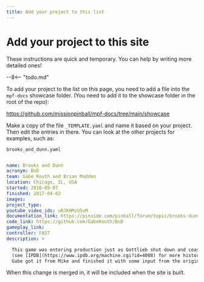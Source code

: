```yaml
---
title: Add your project to this list
---
```


# Add your project to this site

These instructions are quick and temporary. You can help by writing
more detailed ones!

--8<-- "todo.md"

To add your project to the list on this page, you need to add a file
into the `mpf-docs` showcase folder. (You need to add it to the showcase
folder in the root of the repo):

https://github.com/missionpinball/mpf-docs/tree/main/showcase

Make a copy of the file `_TEMPLATE.yaml` and name it based on your project. Then
edit the entries in there. You can look at the other projects for examples, such as:

`brooks_and_dunn.yaml`

``` yaml

name: Brooks and Dunn
acronym: BnD
team: Gabe Knuth and Brian Madden
location: Chicago, IL, USA
started: 2016-09-07
finished: 2017-04-02
images:
project_type:
youtube_video_ids: uRJKHMzU5vM
documentation_link: https://pinside.com/pinball/forum/topic/brooks-dunn
code_link: https://github.com/GabeKnuth/BnD
gameplay_link:
controller: FAST
description: >

  This game was entering production just as Gottlieb shut down and ceased operations
  (see [IPDB](https://www.ipdb.org/machine.cgi?id=4008) for more history).
  Gabe got it from Mike and finished it with some input from the original designers.

```

When this change is merged in, it will be included when the site is built.
